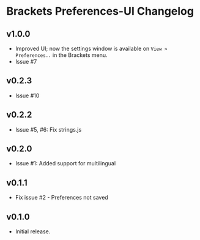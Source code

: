 # Brackets Preferences-UI Changelog

## v1.0.0
* Improved UI; now the settings window is available on `View > Preferences..` in the Brackets menu.
* Issue #7

## v0.2.3
* Issue #10

## v0.2.2
* Issue #5, #6: Fix strings.js

## v0.2.0
* Issue #1: Added support for multilingual

## v0.1.1
* Fix issue #2 - Preferences not saved

## v0.1.0
* Initial release.